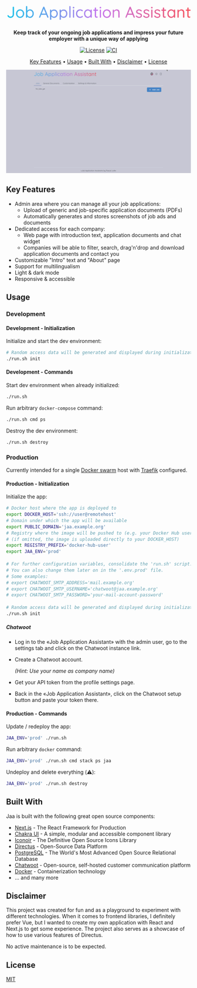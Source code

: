 <h1 align="center">
  <img src="https://raw.githubusercontent.com/paescuj/jaa/main/assets/logo.png" alt="Job Application Assistant" width="600">
</h1>

<p align="center">
  <strong>Keep track of your ongoing job applications and impress your future employer with a unique way of applying</strong>
</p>

<p align="center">
  <a href="https://github.com/paescuj/jaa/blob/main/LICENSE"><img src="https://img.shields.io/github/license/paescuj/jaa?label=License" alt="License"></a>
  <a href="https://github.com/paescuj/jaa/actions/workflows/ci.yml"><img src="https://github.com/paescuj/jaa/actions/workflows/ci.yml/badge.svg" alt="CI"></a>
</p>

<p align="center">
  <a href="#key-features">Key Features</a> •
  <a href="#usage">Usage</a> •
  <a href="#built-with">Built With</a> •
	<a href="#disclaimer">Disclaimer</a> •
  <a href="#license">License</a>
</p>

![Demo](https://raw.githubusercontent.com/paescuj/jaa/main/assets/demo.gif)

## Key Features

- Admin area where you can manage all your job applications:
  - Upload of generic and job-specific application documents (PDFs)
  - Automatically generates and stores screenshots of job ads and documents
- Dedicated access for each company:
  - Web page with introduction text, application documents and chat widget
  - Companies will be able to filter, search, drag'n'drop and download application documents and contact you
- Customizable "Intro" text and "About" page
- Support for multilingualism
- Light & dark mode
- Responsive & accessible

## Usage

### Development

#### Development - Initialization

Initialize and start the dev environment:

```bash
# Random access data will be generated and displayed during initialization
./run.sh init
```

#### Development - Commands

Start dev environment when already initialized:

```bash
./run.sh
```

Run arbitrary `docker-compose` command:

```bash
./run.sh cmd ps
```

Destroy the dev environment:

```bash
./run.sh destroy
```

### Production

Currently intended for a single [Docker swarm](https://docs.docker.com/engine/swarm/) host with [Traefik](https://traefik.io/traefik/) configured.

#### Production - Initialization

Initialize the app:

```bash
# Docker host where the app is deployed to
export DOCKER_HOST='ssh://user@remotehost'
# Domain under which the app will be available
export PUBLIC_DOMAIN='jaa.example.org'
# Registry where the image will be pushed to (e.g. your Docker Hub user or URL to another registry)
# (if omitted, the image is uploaded directly to your DOCKER_HOST)
export REGISTRY_PREFIX='docker-hub-user'
export JAA_ENV='prod'

# For further configuration variables, consolidate the 'run.sh' script.
# You can also change them later on in the '.env.prod' file.
# Some examples:
# export CHATWOOT_SMTP_ADDRESS='mail.example.org'
# export CHATWOOT_SMTP_USERNAME='chatwoot@jaa.example.org'
# export CHATWOOT_SMTP_PASSWORD='your-mail-account-password'

# Random access data will be generated and displayed during initialization
./run.sh init
```

##### Chatwoot

- Log in to the «Job Application Assistant» with the admin user, go to the settings tab and click on the Chatwoot instance link.
- Create a Chatwoot account.

  _(Hint: Use your name as company name)_

- Get your API token from the profile settings page.
- Back in the «Job Application Assistant», click on the Chatwoot setup button and paste your token there.

#### Production - Commands

Update / redeploy the app:

```bash
JAA_ENV='prod' ./run.sh
```

Run arbitrary `docker` command:

```bash
JAA_ENV='prod' ./run.sh cmd stack ps jaa
```

Undeploy and delete everything (⚠️):

```bash
JAA_ENV='prod' ./run.sh destroy
```

## Built With

Jaa is built with the following great open source components:

- [Next.js](https://nextjs.org) - The React Framework for Production
- [Chakra UI](https://chakra-ui.com) - A simple, modular and accessible component library
- [Iconoir](https://iconoir.com) - The Definitive Open Source Icons Library
- [Directus](https://directus.io) - Open-Source Data Platform
- [PostgreSQL](https://www.postgresql.org) - The World's Most Advanced Open Source Relational Database
- [Chatwoot](https://www.chatwoot.com) - Open-source, self-hosted customer communication platform
- [Docker](https://www.docker.com/community/open-source) - Containerization technology
- ... and many more

## Disclaimer

This project was created for fun and as a playground to experiment with different technologies.
When it comes to frontend libraries, I definitely prefer Vue, but I wanted to create my own application with React and Next.js to get some experience.
The project also serves as a showcase of how to use various features of Directus.

No active maintenance is to be expected.

## License

[MIT](./LICENSE)
